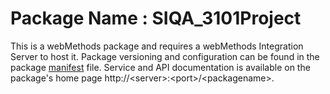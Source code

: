 # Package Name : SIQA_3101Project
This is a webMethods package and requires a webMethods Integration Server to host it. Package versioning and configuration can be found in the package [manifest](./SIQA_3101Project/manifest.v3) file. Service and API documentation is available on the package's home page http://&lt;server&gt;:&lt;port&gt;/&lt;packagename>.